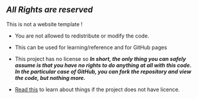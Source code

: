 ## ***All Rights are reserved*** 
This is not a website template !

- You are not allowed to redistribute or modify the code.
- This can be used for learning/reference and for GitHub pages
- This project has no license so ***In short, the only thing you can safely assume is that you have no rights to do anything at all with this code. In the particular case of GitHub, you can fork the repository and view the code, but nothing more.***

- [Read this](https://opensource.stackexchange.com/questions/1720/what-can-i-assume-if-a-publicly-published-project-has-no-license) to learn about things if the project does not have licence.
